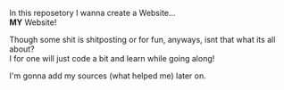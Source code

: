 In this reposetory I wanna create a Website...  
**MY** Website!

Though some shit is shitposting or for fun, anyways, isnt that what its all about?  
I for one will just code a bit and learn while going along!  

I'm gonna add my sources (what helped me) later on.
